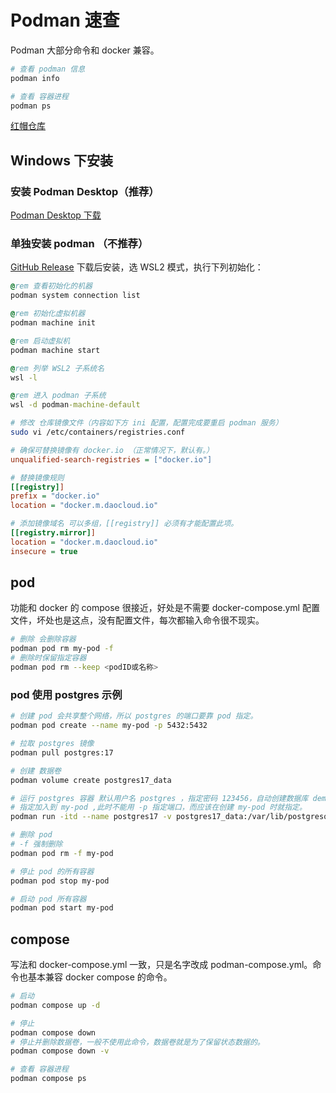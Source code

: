 # Podman 速查

Podman 大部分命令和 docker 兼容。

```bash
# 查看 podman 信息
podman info

# 查看 容器进程
podman ps
```

[红帽仓库](https://quay.io)

## Windows 下安装

### 安装 Podman Desktop（推荐）

[Podman Desktop 下载](https://podman-desktop.io/downloads/windows)

### 单独安装 podman （不推荐）

[GitHub Release](https://github.com/containers/podman/releases) 下载后安装，选 WSL2 模式，执行下列初始化：

```bat
@rem 查看初始化的机器
podman system connection list

@rem 初始化虚拟机器
podman machine init

@rem 启动虚拟机
podman machine start

@rem 列举 WSL2 子系统名
wsl -l 

@rem 进入 podman 子系统
wsl -d podman-machine-default
```

```bash
# 修改 仓库镜像文件（内容如下方 ini 配置，配置完成要重启 podman 服务）
sudo vi /etc/containers/registries.conf
```

```ini
# 确保可替换镜像有 docker.io （正常情况下，默认有。）
unqualified-search-registries = ["docker.io"]

# 替换镜像规则
[[registry]]
prefix = "docker.io"
location = "docker.m.daocloud.io"

# 添加镜像域名 可以多组，[[registry]] 必须有才能配置此项。
[[registry.mirror]]
location = "docker.m.daocloud.io"
insecure = true
```

## pod

功能和 docker 的 compose 很接近，好处是不需要 docker-compose.yml 配置文件，坏处也是这点，没有配置文件，每次都输入命令很不现实。

```bash
# 删除 会删除容器
podman pod rm my-pod -f
# 删除时保留指定容器
podman pod rm --keep <podID或名称>
```

### pod 使用 postgres 示例

```bash
# 创建 pod 会共享整个网络，所以 postgres 的端口要靠 pod 指定。
podman pod create --name my-pod -p 5432:5432

# 拉取 postgres 镜像
podman pull postgres:17

# 创建 数据卷
podman volume create postgres17_data

# 运行 postgres 容器 默认用户名 postgres ，指定密码 123456，自动创建数据库 demo
# 指定加入到 my-pod ,此时不能用 -p 指定端口，而应该在创建 my-pod 时就指定。
podman run -itd --name postgres17 -v postgres17_data:/var/lib/postgresql/data -e POSTGRES_PASSWORD=123456 -e POSTGRES_USER=postgres -e POSTGRES_DB=demo --pod my-pod postgres:17

```

```bash
# 删除 pod
# -f 强制删除
podman pod rm -f my-pod

# 停止 pod 的所有容器
podman pod stop my-pod

# 启动 pod 所有容器
podman pod start my-pod
```

## compose

写法和 docker-compose.yml 一致，只是名字改成 podman-compose.yml。命令也基本兼容 docker compose 的命令。

```bash
# 启动
podman compose up -d

# 停止
podman compose down
# 停止并删除数据卷，一般不使用此命令，数据卷就是为了保留状态数据的。
podman compose down -v

# 查看 容器进程
podman compose ps
```